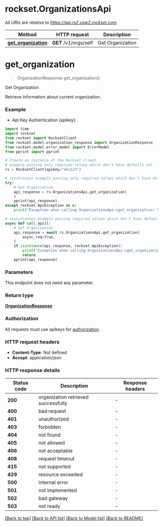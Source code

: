 # rockset.OrganizationsApi

All URIs are relative to *https://api.rs2.usw2.rockset.com*

Method | HTTP request | Description
------------- | ------------- | -------------
[**get_organization**](OrganizationsApi.md#get_organization) | **GET** /v1/orgs/self | Get Organization


# **get_organization**
> OrganizationResponse get_organization()

Get Organization

Retrieve information about current organization.

### Example

* Api Key Authentication (apikey):

```python
import time
import rockset
from rockset import RocksetClient
from rockset.model.organization_response import OrganizationResponse
from rockset.model.error_model import ErrorModel
from pprint import pprint

# Create an instance of the Rockset client
# example passing only required values which don't have defaults set
rs = RocksetClient(apikey="abc123")

# synchronous example passing only required values which don't have defaults set
try:
    # Get Organization
    api_response = rs.OrganizationsApi.get_organization(
    )
    pprint(api_response)
except rockset.ApiException as e:
    print("Exception when calling OrganizationsApi->get_organization: %s\n" % e)

# asynchronous example passing required values which don't have defaults set and optional values
async def call_api():
    # Get Organization
    api_response = await rs.OrganizationsApi.get_organization(
        async_req=True,
    )
    if isinstance(api_response, rockset.ApiException):
        print("Exception when calling OrganizationsApi->get_organization: %s\n" % e)
        return
    pprint(api_response)

```


### Parameters
This endpoint does not need any parameter.

### Return type

[**OrganizationResponse**](OrganizationResponse.md)

### Authorization

All requests must use apikeys for [authorization](../README.md#Documentation-For-Authorization).


### HTTP request headers

 - **Content-Type**: Not defined
 - **Accept**: application/json


### HTTP response details

| Status code | Description | Response headers |
|-------------|-------------|------------------|
**200** | organization retrieved successfully |  -  |
**400** | bad request |  -  |
**401** | unauthorized |  -  |
**403** | forbidden |  -  |
**404** | not found |  -  |
**405** | not allowed |  -  |
**406** | not acceptable |  -  |
**408** | request timeout |  -  |
**415** | not supported |  -  |
**429** | resource exceeded |  -  |
**500** | internal error |  -  |
**501** | not implemented |  -  |
**502** | bad gateway |  -  |
**503** | not ready |  -  |

[[Back to top]](#) [[Back to API list]](../README.md#documentation-for-api-endpoints) [[Back to Model list]](../README.md#documentation-for-models) [[Back to README]](../README.md)

